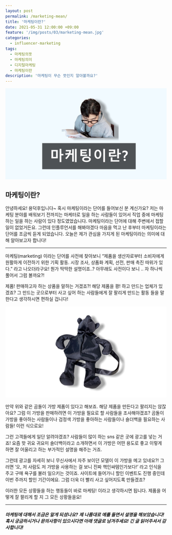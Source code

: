 ```yaml
---
layout: post
permalink: /marketing-mean/
title: '마케팅이란?'
date: 2021-05-31 12:00:00 +09:00
feature: '/img/posts/03/marketing-mean.jpg'
categories:
  - influencer-marketing
tags:
  - 마케팅의뜻
  - 마케팅의미
  - 디지털마케팅
  - 마케팅이란
description: '마케팅이 무슨 뜻인지 알아볼까요?'
---
```


![마케팅이란](/img/posts/03/marketing-mean.jpg)

## 마케팅이란?



안녕하세요! 용덕후입니다~ 혹시 마케팅이라는 단어를 들어보신 분 계신가요? 저는 마케팅 분야를 배워보기 전까지는 마케터로 일을 하는 사람들이 있어서 직업 중에 마케팅하는 일을 하는 사람이 있다 정도였었습니다. 마케팅이라는 단어에 대해 주변에서 접할 일이 없었거든요.
그런데 인플루언서를 해봐야겠다 마음을 먹고 난 후부터 마케팅이라는 단어를 조금씩 듣게 되었습니다. 오늘은 제가 관심을 가지게 된 마케팅이라는 의미에 대해 알아보고자 합니다!

---------------------------------------

마케팅(marketing) 이라는 단어를 사전에 찾아보니 “제품을 생산자로부터 소비자에게 원활하게 이전하기 위한 기획 활동. 시장 조사, 상품화 계획, 선전, 판매 촉진 따위가 있다.” 라고 나오더라구요! 뭔가 딱딱한 설명이죠..? 아무래도 사전이다 보니 .. 자 하나씩 풀어서 그럼 볼까요?!  

제품! 판매하고자 하는 상품을 말하는 거겠죠?! 해당 제품을 쾅! 하고 만드는 업체가 있겠죠? 그 만드는 곳으로부터 사고 싶어 하는 사람들에게 잘 팔리게 만드는 활동 들을 말한다고 생각하시면 편하실 겁니다!

![제품예제](/img/posts/03/product.jpg)

만약 위와 같은 곰돌이 가방 제품이 있다고 해보죠. 해당 제품을 만든다고 팔리지는 않잖아요? 그럼 이 가방을 판매하려면 이 가방을 필요로 할 사람들을 조사해야겠죠? 곰돌이 가방을 좋아하는 사람들이나 검정색 가방을 좋아하는 사람들이나 숄더백을 필요하는 사람들! 이런 식으로요!

그런 고객들에게 일단 알려야겠죠? 사람들이 많이 하는 sns 같은 곳에 광고를 넣는 거죠! 요즘 핫 귀요 귀요미 숄더백이라고 소개하면서 이 가방은 어떤 용도로 좋고 이렇게 하면 잘 어울리고 하는 부가적인 설명을 해주는 거죠.

그런데 광고를 자세히 보니 무신사에서 자주 보이던 모델이 이 가방을 메고 있네요?! 그러면 ‘오, 저 사람도 저 가방을 사용하는 걸 보니 진짜 핵인싸템인가보다!’ 라고 인식을 주고 구매 욕구를 불러 일으키는 것이죠. 사이트에 들어가니 할인 이벤트도 진행 중인데 이번 주까지 할인 기간이에요. 그럼 더욱 더 빨리 사고 싶어지도록 만들겠죠?

이러한 모든 상황들을 하는 행동들이 바로 마케팅! 이라고 생각하시면 됩니다. 제품을 어떻게 잘 팔리게 할 지 그 모든 상황들을요!

---------------------------------------

##### 마케팅에 대해서 조금은 알게 되셨나요? 제 나름대로 예를 들면서 설명을 해보았습니다! 혹시 궁금하시거나 문의사항이 있으시다면 아래 댓글로 남겨주세요! 긴 글 읽어주셔서 감사합니다!
